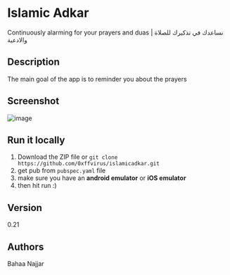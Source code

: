 # Islamic Adkar 

Continuously alarming for your prayers and duas | نساعدك في تذكيرك للصلاة والادعية
## Description
The main goal of the app is to reminder you about the prayers

## Screenshot
![image](https://github.com/user-attachments/assets/97872d7b-ceb4-4c51-a79a-bc4cb90aa683)


## Run it locally

1. Download the ZIP file or ```git clone https://github.com/0xffvirus/islamicadkar.git```
2. get pub from ```pubspec.yaml``` file
3. make sure you have an <b>android emulator</b> or <b>iOS emulator</b>
4. then hit run :)

## Version
0.21

## Authors
Bahaa Najjar
